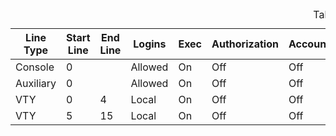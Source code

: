 <table class="table">
 <caption>Table 19: Line configuration</caption>
 <thead>
  <tr>
   <th>Line Type</th>
   <th>Start Line</th>
   <th>End Line</th>
   <th>Logins</th>
   <th>Exec</th>
   <th>Authorization</th>
   <th>Accounting</th>
   <th>Telnet</th>
   <th>SSH</th>
   <th>Timeout</th>
   <th>Exec Timeout</th>
   <th>Session Timeout</th>
   <th>Absolute Timeout</th>
   <th>Password</th>
   <th>Password Encryption</th>
  </tr>
</thead>
 <tbody>
<tr><td>Console</td><td>0</td><td> </td><td>Allowed</td><td>On</td><td>Off</td><td>Off</td><td>On</td><td>Off</td><td>0s</td><td>0s</td><td>0s</td><td>0s</td><td></td><td> </td></tr>
<tr><td>Auxiliary</td><td>0</td><td> </td><td>Allowed</td><td>On</td><td>Off</td><td>Off</td><td>On</td><td>Off</td><td>0s</td><td>0s</td><td>0s</td><td>0s</td><td></td><td> </td></tr>
<tr><td>VTY</td><td>0</td><td>4</td><td>Local</td><td>On</td><td>Off</td><td>Off</td><td>Off</td><td>On</td><td>0s</td><td>0s</td><td>0s</td><td>0s</td><td></td><td> </td></tr>
<tr><td>VTY</td><td>5</td><td>15</td><td>Local</td><td>On</td><td>Off</td><td>Off</td><td>Off</td><td>On</td><td>0s</td><td>0s</td><td>0s</td><td>0s</td><td></td><td> </td></tr>
 </tbody>
</table>

<!--stackedit_data:
eyJoaXN0b3J5IjpbMjA5OTk1NDc3Nl19
-->